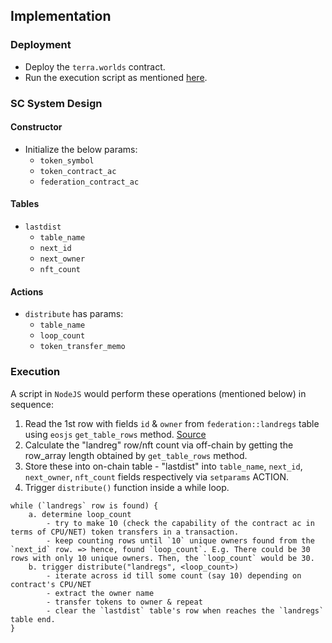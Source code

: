 ## Implementation

### Deployment
* Deploy the `terra.worlds` contract.
* Run the execution script as mentioned [here](#execution).

### SC System Design
#### Constructor
* Initialize the below params:
	- `token_symbol`
	- `token_contract_ac`
	- `federation_contract_ac`

#### Tables
* `lastdist`
	- `table_name`
	- `next_id`
	- `next_owner`
	- `nft_count`

#### Actions
* `distribute` has params:
	- `table_name`
	- `loop_count`
	- `token_transfer_memo`

### Execution
A script in `NodeJS` would perform these operations (mentioned below) in sequence:

1. Read the 1st row with fields `id` & `owner` from `federation::landregs` table using `eosjs` `get_table_rows` method. [Source](https://developers.eos.io/manuals/eosjs/v21.0/how-to-guides/how-to-get-table-information/#get-table-rows)
1. Calculate the "landreg" row/nft count via off-chain by getting the row_array length obtained by `get_table_rows` method.
1. Store these into on-chain table - "lastdist" into `table_name`, `next_id`, `next_owner`, `nft_count` fields respectively via `setparams` ACTION.
1. Trigger `distribute()` function inside a while loop.
```
while (`landregs` row is found) {
	a. determine loop_count
		- try to make 10 (check the capability of the contract ac in terms of CPU/NET) token transfers in a transaction.
		- keep counting rows until `10` unique owners found from the `next_id` row. => hence, found `loop_count`. E.g. There could be 30 rows with only 10 unique owners. Then, the `loop_count` would be 30.
	b. trigger distribute("landregs", <loop_count>)
		- iterate across id till some count (say 10) depending on contract's CPU/NET
		- extract the owner name
		- transfer tokens to owner & repeat
		- clear the `lastdist` table's row when reaches the `landregs` table end.
}
```